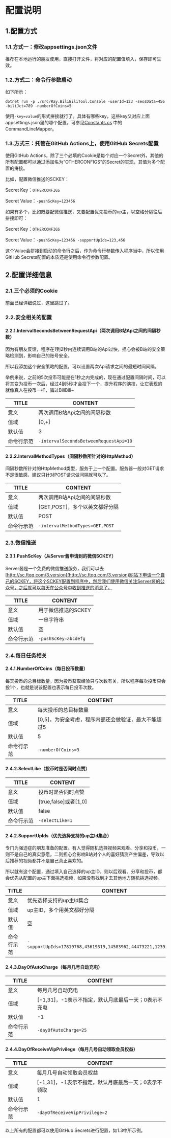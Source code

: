 # 配置说明

## 1.配置方式

### 1.1.方式一：修改appsettings.json文件
推荐在本地运行的朋友使用，直接打开文件，将对应的配置值填入，保存即可生效。
### 1.2.方式二：命令行参数启动
如下所示：

```
dotnet run -p ./src/Ray.BiliBiliTool.Console -userId=123 -sessData=456 -biliJct=789 -numberOfCoins=5
```

使用`-key=value`的形式拼接就行了。具体有哪些key，这些key又对应上面appsettings.json里的哪个配置，可参见[Constants.cs](https://github.com/RayWangQvQ/BiliBiliTool/blob/main/src/Ray.BiliBiliTool.Config/Constants.cs) 中的CommandLineMapper。

### 1.3.方式三：托管在GitHub Actions上，使用GitHub Secrets配置

使用GitHub Actions，除了三个必填的Cookie是每个对应一个Secret外，其他的所有配置都可以通过添加名为“OTHERCONFIGS”的Secret的实现，其值为多个配置的拼接。

比如，配置微信推送的SCKEY：

Secret Key：`OTHERCONFIGS`

Secret Value：`-pushScKey=123456`

如果有多个，比如既要配微信推送，又要配置优先投币的up主，以空格分隔往后拼接即可：

Secret Key：`OTHERCONFIGS`

Secret Value：`-pushScKey=123456 -supportUpIds=123,456`

这个Value会拼接到启动的命令行之后，作为命令行参数传入程序当中，所以使用GitHub Secrets配置的本质还是使用命令行参数配置。

## 2.配置详细信息

### 2.1.三个必须的Cookie
前面已经详细说过，这里跳过了。

### 2.2.安全相关的配置

#### 2.2.1.IntervalSecondsBetweenRequestApi（两次调用B站Api之间的间隔秒数）
因为有朋友反馈，程序在1到2秒内连续调用B站的Api过快，担心会被B站的安全策略检测到，影响自己的账号安全。

所以我添加这个安全策略的配置，可以设置两次Api请求之间的最短时间间隔。

举例来说，之前的5次投币可能是在1秒之内完成的，现在通过配置间隔时间，可以将其变为投币一次后，经过4到5秒才会投下一个，提升程序的演技，让它表现的就像真人在投币一样，骗过BiliBili~ 

|   TITLE   | CONTENT   |
| ---------- | -------------- |
| 意义 | 两次调用B站Api之间的间隔秒数 |
| 值域   | [0,+] |
| 默认值   | 3 |
| 命令行示范   | `-intervalSecondsBetweenRequestApi=10` |


#### 2.2.2.IntervalMethodTypes（间隔秒数所针对的HttpMethod）
间隔秒数所针对的HttpMethod类型，服务于上一个配置。服务器一般对GET请求不是很敏感，建议只针对POST请求做间隔就可以了。

|   TITLE   | CONTENT   |
| ---------- | -------------- |
| 意义 | 两次调用B站Api之间的间隔秒数 |
| 值域   | [GET,POST]，多个以英文都好分隔 |
| 默认值   | POST |
| 命令行示范   | `-intervalMethodTypes=GET,POST` |

### 2.3.微信推送

#### 2.3.1.PushScKey（从Server酱申请到的微信SCKEY）
Server酱是一个免费的微信推送服务，我们可以去[http://sc.ftqq.com/3.version](http://sc.ftqq.com/3.version)网站下申请一个自己的SCKEY，将这个SCKEY配置到程序中，然后我们使用微信关注Server酱的公众号，之后就可以每天在公众号中收到推送的消息了。

|   TITLE   | CONTENT   |
| ---------- | -------------- |
| 意义 | 用于微信推送的SCKEY |
| 值域   | 一串字符串 |
| 默认值   | 空 |
| 命令行示范   | `-pushScKey=abcdefg` |

### 2.4.每日任务相关
#### 2.4.1.NumberOfCoins（每日投币数量）
每天投币的总目标数量，因为投币获取经验只与次数有关，所以程序每次投币只会投1个，也就是说该配置也表示每日投币次数。

|   TITLE   | CONTENT   |
| ---------- | -------------- |
| 意义 | 每天投币的总目标数量 |
| 值域   | [0,5]，为安全考虑，程序内部还会做验证，最大不能超过5 |
| 默认值   | 5 |
| 命令行示范   | `-numberOfCoins=3` |

#### 2.4.2.SelectLike（投币时是否同时点赞）

|   TITLE   | CONTENT   |
| ---------- | -------------- |
| 意义 | 投币时是否同时点赞 |
| 值域   | [true,false]或者[1,0] |
| 默认值   | false |
| 命令行示范   | `-selectLike=1` |

#### 2.4.2.SupportUpIds（优先选择支持的up主Id集合）
专门为强迫症的朋友准备的配置。有人觉得随机选择视频来观看、分享和投币，一则不是自己的真实意愿，二则担心会影响B站对个人的喜好猜测产生偏差，导致以后推荐的视频都并不是自己真正喜欢的。

所以就有这个配置，通过填入自己选择的up主ID，则以后观看、分享和投币，都会优先从配置的up主下面挑选视频，如果没有找到才去其他地方随机挑选视频。


|   TITLE   | CONTENT   |
| ---------- | -------------- |
| 意义 | 优先选择支持的up主Id集合 |
| 值域   | up主ID，多个用英文都好分隔 |
| 默认值   | 空 |
| 命令行示范   | `-supportUpIds=17819768,43619319,14583962,44473221,123938419,34858100` |

#### 2.4.3.DayOfAutoCharge（每月几号自动充电）

|   TITLE   | CONTENT   |
| ---------- | -------------- |
| 意义 | 每月几号自动充电 |
| 值域   | [-1,31]，-1表示不指定，默认月底最后一天；0表示不充电 |
| 默认值   | -1 |
| 命令行示范   | `-dayOfAutoCharge=25` |

#### 2.4.4.DayOfReceiveVipPrivilege（每月几号自动领取会员权益）

|   TITLE   | CONTENT   |
| ---------- | -------------- |
| 意义 | 每月几号自动领取会员权益 |
| 值域   | [-1,31]，-1表示不指定，默认月底最后一天；0表示不领取 |
| 默认值   | 1 |
| 命令行示范   | `-dayOfReceiveVipPrivilege=2` |

以上所有的配置都可以使用GitHub Secrets进行配置，如1.3中所示例。
